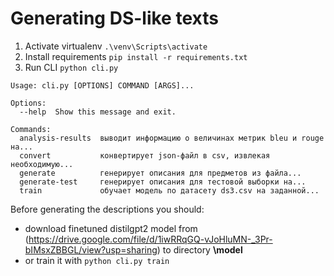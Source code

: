 # Generating DS-like texts

1) Activate virtualenv ```.\venv\Scripts\activate```
2) Install requirements ```pip install -r requirements.txt```
3) Run CLI ```python cli.py```
```
Usage: cli.py [OPTIONS] COMMAND [ARGS]...

Options:
  --help  Show this message and exit.

Commands:
  analysis-results  выводит информацию о величинах метрик bleu и rouge на...
  convert           конвертирует json-файл в csv, извлекая необходимую...
  generate          генерирует описания для предметов из файла...
  generate-test     генерирует описания для тестовой выборки на...
  train             обучает модель по датасету ds3.csv на заданной...
```

Before generating the descriptions you should:
- download finetuned distilgpt2 model from (https://drive.google.com/file/d/1iwRRqGQ-vJoHluMN-_3Pr-bIMsxZBBGL/view?usp=sharing) to directory **\model** 
- or train it with ```python cli.py train```